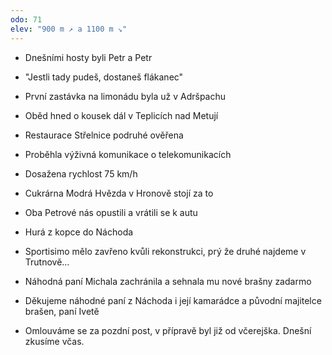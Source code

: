 ```yaml
---
odo: 71
elev: "900 m ↗️ a 1100 m ↘️"
---
```


- Dnešními hosty byli Petr a Petr
- "Jestli tady pudeš, dostaneš flákanec"
- První zastávka na limonádu byla už v Adršpachu
- Oběd hned o kousek dál v Teplicích nad Metují
- Restaurace Střelnice podruhé ověřena
- Proběhla výživná komunikace o telekomunikacích
- Dosažena rychlost 75 km/h
- Cukrárna Modrá Hvězda v Hronově stojí za to
- Oba Petrové nás opustili a vrátili se k autu
- Hurá z kopce do Náchoda
- Sportisimo mělo zavřeno kvůli rekonstrukci, prý že druhé najdeme v Trutnově…
- Náhodná paní Michala zachránila a sehnala mu nové brašny zadarmo
- Děkujeme náhodné paní z Náchoda i její kamarádce a původní majitelce brašen, paní Ivetě

- Omlouváme se za pozdní post, v přípravě byl již od včerejška. Dnešní zkusíme včas.
